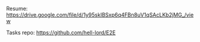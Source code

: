 Resume: https://drive.google.com/file/d/1y95skIBSxp6q4FBn8uV1qSAcLKb2jMG_/view  

Tasks repo: https://github.com/hell-lord/E2E 


